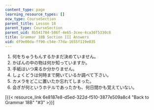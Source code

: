 ```yaml
---
content_type: page
learning_resource_types: []
ocw_type: CourseSection
parent_title: Lesson 18
parent_type: CourseSection
parent_uid: 8b541784-586f-4e65-3cee-4ca3df5330c8
title: Grammar 18B Section III Answers
uid: df9e00da-ff90-c54e-77da-1655f119e035
---
```


1.  何をちゅうもんするかまだ決めていません。
2.  かばんの中の物は何か知っていますか。
3.  手紙はいつ来るか分かりません。
4.  しょくどうは何時まで開いているか調べて下さい。
5.  カメラをどこに置いたか忘れてしまった。
6.  会ぎが何というホテルであったかも、何日間かも覚えていない。

\[{{< resource_link 6e8187e8-d5ed-322d-f510-3877e509a8c4 "Back to Grammar 18B" "#3" >}}\]